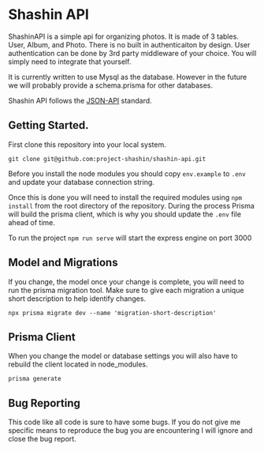 # Shashin API
ShashinAPI is a simple api for organizing photos.  It is made of 3 tables.  User, Album, and Photo.  There is no built in authenticaiton by design. User authentication can be done by 3rd party middleware of your choice.  You will simply need to integrate that yourself.

It is currently written to use Mysql as the database.  However in the future we will probably provide a schema.prisma for other databases.

Shashin API follows the [JSON-API](https://jsonapi.org/) standard.  

## Getting Started.
First clone this repository into your local system.

`git clone git@github.com:project-shashin/shashin-api.git`

Before you install the node modules you should copy `env.example` to `.env` and update your database connection string.

Once this is done you will need to install the required modules using `npm install` from the root directory of the repository.  During the process Prisma will build the prisma client, which is why you should update the `.env` file ahead of time.

To run the project `npm run serve` will start the express engine on port 3000

## Model and Migrations
If you change, the model once your change is complete, you will need to run the prisma migration tool.  Make sure to give each migration a unique short description to help identify changes.

`npx prisma migrate dev --name 'migration-short-description'`

## Prisma Client
When you change the model or database settings you will also have to rebuild the client located in node_modules.

`prisma generate`

## Bug Reporting

This code like all code is sure to have some bugs.  If you do not give me specific means to reproduce the bug you are encountering I will ignore and close the bug report.
